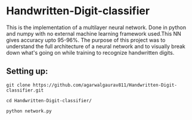 # Handwritten-Digit-classifier
 This is the implementation of a multilayer neural network.
Done in python and numpy with no external machine learning framework used.This NN gives accuracy upto 95-96%.
The purpose of this project was to understand the full architecture of a neural network and to visually break down what's going on while training to recognize handwritten digits.

## Setting up:

```
git clone https://github.com/agarwalgaurav811/Handwritten-Digit-classifier.git
```
```
cd Handwritten-Digit-classifier/
```
```
python network.py
```

